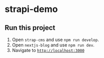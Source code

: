 # strapi-demo

## Run this project

1. Open `strap-cms` and use `npm run develop`.
2. Open `nextjs-blog` and use `npm run dev`.
3. Navigate to [`http://localhost:3000`](http://localhost:3000)
